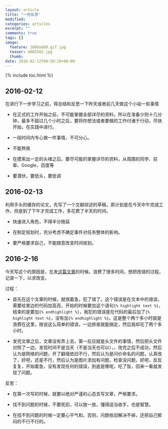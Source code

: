 ```yaml
---
layout: article
title: "一些反思"
modified:
categories: articles
excerpt: ""
comments: true
tags: []
image: 
  feature: 1600x800.gif.jpg
  teaser: 4002502.jpg
  thumb:
date: 2016-02-12T09:50:29+08:00
---
```


{% include toc.html %} 

## 2016-02-12

在进行下一步学习之前，得总结和反思一下昨天或者前几天做这个小站一些事情

* 在正式的工作开始之前，不可能掌握全部详尽的资料，所以在准备少则十几分钟，最多不超过几个小时之后，要将你想法或者要做的工作付诸于行动，尽快开始，在实践中进行。

* 一段时间内专心做一件事情，不可分心。 

* 不能熬夜

* 在摸索出一定的头绪之后，要尽可能的掌握详尽的资料，从周围的同学、前辈、Google、百度等

* 要潜伏，要低头，要低调

## 2016-02-13

利用手头的缓存的论文，先写了一个文献综述的草稿，原计划是在今天中午完成工作，但是到了下午才完成工作，多花费了半天的时间。

* 快速进入角色，不得半分拖延

* 在制定规划时，充分考虑不确定事件对任务整体的影响。

* 要严格要求自己，不能随意改变时间规划。

## 2016-2-16

今天写这个的原因是，在发[这篇文章](http://locere.com/media/Ehcache%E9%A1%B5%E9%9D%A2%E7%BC%93%E5%AD%98%E5%92%8C%E5%AD%90%E9%A1%B5%E9%9D%A2%E7%BC%93%E5%AD%98/)的时候。浪费了很多时间，想把改错的过程，记录一下，以求改变。

过程：

* 首先在这个文章的时候，就很着急，犯了错了。这个错误是在文本中的错误，需要给里边的代码加高亮，开始的时候要加这个语句`{% highlight text %}`，结束的是要加`{% endhighlight %}`，我犯的错误是在代码的最后加了`{% highlight text %}`，没有加`{% endhighlight %}`。这是整个两个多小时就是浪费在这里，按说这么简单的错误，一边排查就能搞定，然后我却花了两个多小时。

* 发完文章之后，文章没有弄上去，第一反应就是头文件的事情，然后把头文件对照了一边，发现时间不是当天（不是当天也可以），，改完之后不成功，然后认为是网络的问题，开了翻墙依旧不行，然后认为是问价命名的问题，认真改了，好吧，还是不行，然后认为是图片添加有问题，检查没问题，好吧，反反复复，开始着急，没有发现任何的错误，到底是哪呢，吃了饭，回来一看就发现了问题。

反思：

* 在第一次写的时候，就要以绝对严谨的心态去写文章，严格要求。

* 找不到问题的时候，不要死扣，可以放一放，懂得适当收手，也是智慧。

* 在找不到问题的时候一定要心平气和，否则，问题依旧解决不掉，还把自己郁闷的不行不行的。